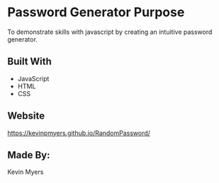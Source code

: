 # Password Generator Purpose
To demonstrate skills with javascript by creating an intuitive password generator.

## Built With
* JavaScript
* HTML
* CSS

## Website
https://kevinpmyers.github.io/RandomPassword/

## Made By:
Kevin Myers
